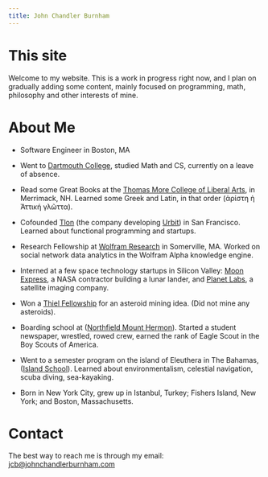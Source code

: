 ```yaml
---
title: John Chandler Burnham
---
```


# This site
Welcome to my website. This is a work in progress right now, and I plan on
gradually adding some content, mainly focused on programming, math, philosophy
and other interests of mine.

# About Me

  - Software Engineer in Boston, MA
     
  - Went to [Dartmouth College](http://www.dartmouth.edu), studied Math and CS, currently
    on a leave of absence.

  - Read some Great Books at the [Thomas More College of Liberal
    Arts](http://www.thomasmorecollege.edu/), in Merrimack, NH.
    Learned some Greek and Latin, in that order (ἀρίστη ὴ Ἀττική γλῶττα).

  - Cofounded [Tlon](tlon.io) (the company developing [Urbit](http://www.urbit.org))
    in San Francisco. Learned about functional programming and startups.

  - Research Fellowship at [Wolfram Research](http://www.wolfram.com) in Somerville,
    MA.  Worked on social network data analytics in the Wolfram Alpha knowledge
    engine. 

  - Interned at a few space technology startups in Silicon Valley: 
    [Moon Express](moonexpress.com), a NASA contractor building a lunar lander,
    and [Planet Labs](www.planet.com), a satellite imaging company.

  - Won a [Thiel Fellowship](http://thielfellowship.org) for an asteroid mining idea.
    (Did not mine any asteroids).

  - Boarding school at ([Northfield Mount Hermon](http://www.nmhschool.org)).  Started
    a student newspaper, wrestled, rowed crew, earned the rank of Eagle Scout
    in the Boy Scouts of America.

  - Went to a semester program on the island of Eleuthera in The Bahamas,
    ([Island School](http://www.islandschool.org)). Learned about environmentalism,
    celestial navigation, scuba diving, sea-kayaking. 

  - Born in New York City, grew up in Istanbul, Turkey; Fishers Island, New
    York; and Boston, Massachusetts. 

# Contact

The best way to reach me is through my email: [jcb@johnchandlerburnham.com](mailto:jcb@johnchandlerburnham.com)


